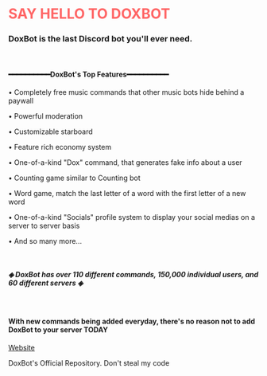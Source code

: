 <h1 style="color: #ff6666">SAY HELLO TO DOXBOT</h1>

<h3>DoxBot is the last Discord bot you'll ever need.</h3>
<br>
<h4>━━━━━━━━━━DoxBot's Top Features━━━━━━━━━━</h4>
<p>• Completely free music commands that other music bots hide behind a paywall </p>
• Powerful moderation </p>
• Customizable starboard </p>
• Feature rich economy system </p> 
• One-of-a-kind "Dox" command, that generates fake info about a user </p>
• Counting game similar to Counting bot </p>
• Word game, match the last letter of a word with the first letter of a new word </p>
• One-of-a-kind "Socials" profile system to display your social medias on a server to server basis</p>
• And so many more...</p>
<br>
<h5>◈ DoxBot has over 110 different commands, 150,000 individual users, and 60 different servers ◈</h5>
<br>
<h4>With new commands being added everyday, there's no reason not to add DoxBot to your server TODAY</h4>

<a href="https://doxbot.xyz">Website</a>

<p>DoxBot's Official Repository. Don't steal my code</p>
